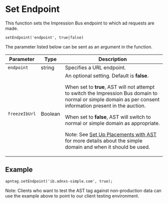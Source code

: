 

# Set Endpoint





This function sets the Impression Bus endpoint to which ad requests are
made.

``` pre
setEndpoint('endpoint', true|false)
```

The parameter listed below can be sent as an argument in the function.

<table class="table">
<thead class="thead">
<tr class="header row">
<th id="ID-0000186d__entry__1"
class="entry colsep-1 rowsep-1">Parameter</th>
<th id="ID-0000186d__entry__2" class="entry colsep-1 rowsep-1">Type</th>
<th id="ID-0000186d__entry__3"
class="entry colsep-1 rowsep-1">Description</th>
</tr>
</thead>
<tbody class="tbody">
<tr class="odd row">
<td class="entry colsep-1 rowsep-1"
headers="ID-0000186d__entry__1"><code
class="ph codeph">endpoint</code></td>
<td class="entry colsep-1 rowsep-1"
headers="ID-0000186d__entry__2">string</td>
<td class="entry colsep-1 rowsep-1"
headers="ID-0000186d__entry__3">Specifies a URL endpoint.</td>
</tr>
<tr class="even row">
<td class="entry colsep-1 rowsep-1"
headers="ID-0000186d__entry__1"><code
class="ph codeph">freezeIbUrl</code></td>
<td class="entry colsep-1 rowsep-1"
headers="ID-0000186d__entry__2">Boolean</td>
<td class="entry colsep-1 rowsep-1" headers="ID-0000186d__entry__3">An
optional setting. Default is <strong>false</strong>.
<p>When set to <strong>true</strong>, AST will not attempt to switch the
Impression Bus domain to normal or simple domain as per consent
information present in the auction.</p>
<p>When set to <strong>false</strong>, AST will switch to normal or
simple domain as appropriate.</p>
<div id="ID-0000186d__p-48213689-4c66-4311-83fa-da23bb4e8aca" >

Note: See <a
href="https://docs.xandr.com/bundle/seller-tag/page/seller-tag/set-up-placements-with-ast.html"
class="xref" target="_blank">Set Up Placements with AST</a> for more
details about the simple domain and when it should be used.

</td>
</tr>
</tbody>
</table>





## Example



``` pre
apntag.setEndpoint('ib.adnxs-simple.com', true);
```



Note: Clients who want to test the AST
tag against non-production data can use the example above to point to
our client testing environment.










